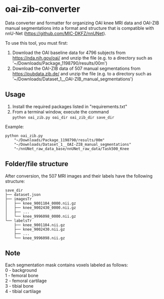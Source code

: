 # oai-zib-converter
Data converter and formatter for organizing OAI knee MRI data and OAI-ZIB manual segmentations into a format and 
structure that is compatible with nnU-Net (https://github.com/MIC-DKFZ/nnUNet).

To use this tool, you must first:
1. Download the OAI baseline data for 4796 subjects from https://nda.nih.gov/oai/ and unzip the file (e.g. to a directory such as '~/Downloads/Package_1198790/results/00m')
2. Download the OAI-ZIB data of 507 manual segmentations from https://pubdata.zib.de/ and unzip the file (e.g. to a directory such as '~/Downloads/Dataset_1__OAI-ZIB_manual_segmentations')

## Usage
1. Install the required packages listed in "requirements.txt"
2. From a terminal window, execute the command \
`python oai_zib.py oai_dir oai_zib_dir save_dir`

Example:
```
python oai_zib.py 
    "~/Downloads/Package_1198790/results/00m"
    "~/Downloads/Dataset_1__OAI-ZIB_manual_segmentations"
    "~/nnUNet_raw_data_base/nnUNet_raw_data/Task500_Knee
```

## Folder/file structure
After conversion, the 507 MRI images and their labels have the following structure:
```
save_dir
├── dataset.json
├── imagesTr
│   ├── knee_9001104_0000.nii.gz 
│   ├── knee_9002430_0000.nii.gz   
│   ├── ...
│   └── knee_9996098_0000.nii.gz
└── labelsTr
    ├── knee_9001104.nii.gz
    ├── knee_9002430.nii.gz
    ├── ...
    └── knee_9996098.nii.gz
```
		
## Note
Each segmentation mask contains voxels labeled as follows: \
0 - background \
1 - femoral bone \
2 - femoral cartilage \
3 - tibial bone \
4 - tibial cartilage
